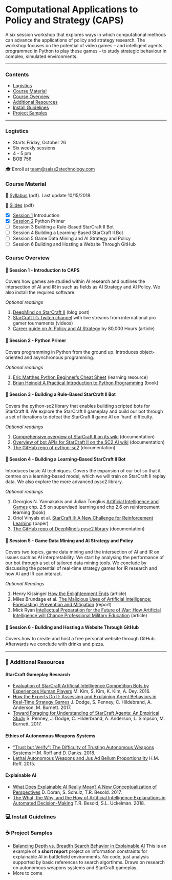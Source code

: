 # Computational Applications to Policy and Strategy (CAPS) 
A six session workshop that explores ways in which computational methods can advance the applications of policy and strategy research. The workshop focuses on the potential of video games – and intelligent agents programmed in Python to play these games – to study strategic behaviour in complex, simulated environments.

***

### Contents
* [Logistics](https://github.com/SAIS-S2S-Technology/Roadmap/blob/master/CAPS/CAPS_course_website.md#logistics)
* [Course Material](https://github.com/SAIS-S2S-Technology/Roadmap/blob/master/CAPS/CAPS_course_website.md#course-material)
* [Course Overview](https://github.com/SAIS-S2S-Technology/Roadmap/blob/master/CAPS/CAPS_course_website.md#course-overview)
* [Additional Resources](https://github.com/SAIS-S2S-Technology/Roadmap/blob/master/CAPS/CAPS_course_website.md#additional-resources)
* [Install Guidelines](https://github.com/SAIS-S2S-Technology/Roadmap/blob/master/CAPS/CAPS_course_website.md#install-guidelines)
* [Project Samples](https://github.com/SAIS-S2S-Technology/Roadmap/blob/master/CAPS/CAPS_course_website.md#project-samples)

***

### Logistics

* Starts Friday, October 26
* Six weekly sessions 
* 4 - 5 pm 
* BOB 756

:mortar_board: Enroll at team@saiss2stechnology.com

### Course Material

:page_with_curl: [Syllabus](https://github.com/SAIS-S2S-Technology/Roadmap/blob/master/CAPS/CAPS%20syllabus_10-15-18.pdf) (pdf). Last update 10/15/2018.

:file_folder: [Slides](https://github.com/SAIS-S2S-Technology/Roadmap/tree/master/CAPS/Slides) (pdf)
- [x] [Session 1](https://github.com/SAIS-S2S-Technology/Roadmap/blob/master/CAPS/Slides/CAPS%2001%20Introduction%2009-17.pdf) Introduction
- [x] [Session 2](https://github.com/SAIS-S2S-Technology/Roadmap/blob/master/CAPS/Slides/CAPS%2002%20Python%20Primer_10-15.pdf) Python Primer
- [ ] Session 3 Building a Rule-Based StarCraft II Bot
- [ ] Session 4 Building a Learning-Based StarCraft II Bot
- [ ] Session 5 Game Data Mining and AI Strategy and Policy
- [ ] Session 6 Building and Hosting a Website Through GitHub

### Course Overview

#### :blue_book: Session 1 - Introduction to CAPS
Covers how games are studied within AI research and outlines the intersection of AI and IR in such as fields as AI Strategy and AI Policy. We also install the required software.

*Optional readings*

1. [DeepMind on StarCraft II](https://deepmind.com/blog/deepmind-and-blizzard-open-starcraft-ii-ai-research-environment/) (blog post)
2. [StarCraft II’s Twitch channel](https://www.twitch.tv/starcraft) with live streams from international pro gamer tournaments (videos)
3. [Career guide on AI Policy and AI Strategy](https://80000hours.org/articles/ai-policy-guide/) by 80,000 Hours (article) 

#### :blue_book: Session 2 - Python Primer
Covers programming in Python from the ground up. Introduces object-oriented and asynchronous programming.

*Optional readings*

1. [Eric Matthes Python Beginner’s Cheat Sheet](https://github.com/ehmatthes/pcc/releases/download/v1.0.0/beginners_python_cheat_sheet_pcc.pdf) (learning resource) 
2. [Brian Heinold A Practical Introduction to Python Programming](https://www.brianheinold.net/python/A_Practical_Introduction_to_Python_Programming_Heinold.pdf) (book) 

#### :blue_book: Session 3 - Building a Rule-Based StarCraft II Bot
Covers the python-sc2 library that enables building scripted bots for StarCraft II. We explore the StarCraft II gameplay and build our bot through a set of iterations to defeat the StarCraft II game AI on ‘hard’ difficulty.

*Optional readings*

1. [Comprehensive overview of StarCraft II on its wiki](https://liquipedia.net/starcraft2/StarCraft) (documentation) 
2. [Overview of bot APIs for StarCraft II on the SC2 AI wiki](http://wiki.sc2ai.net/Main_Page) (documentation) 
3. [The GitHub repo of python-sc2](https://github.com/Dentosal/python-sc2) (documentation) 

#### :blue_book: Session 4 - Building a Learning-Based StarCraft II Bot
Introduces basic AI techniques. Covers the expansion of our bot so that it centres on a learning-based model, which we will train on StarCraft II replay data. We also explore the more advanced pysc2 library.

*Optional readings*

1. Georgios N. Yannakakis and Julian Toeglius [Artificial Intelligence and Games](http://gameaibook.org/book.pdf) chp. 2.5 on supervised learning and chp 2.6 on reinforcement learning (book) 
2. Oriol Vinyals et al. [StarCraft II: A New Challenge for Reinforcement Learning](https://arxiv.org/pdf/1708.04782.pdf) (paper) 
3. [The GitHub repo of DeepMind’s pysc2 library](https://github.com/deepmind/pysc2) (documentation) 

#### :blue_book: Session 5 - Game Data Mining and AI Strategy and Policy
Covers two topics, game data mining and the intersection of AI and IR on issues such as AI interpretability. We start by analysing the performance of our bot through a set of tailored data mining tools. We conclude by discussing the potential of real-time strategy games for IR research and how AI and IR can interact.

*Optional Readings*

1. Henry Kissinger [How the Enlightenment Ends]( https://www.theatlantic.com/magazine/archive/2018/06/henry-kissinger-ai-could-mean-the-end-of-human-history/559124/) (article)
2. Miles Brundage et al. [The Malicious Uses of Artificial Intelligence: Forecasting, Prevention and Mitigation](https://arxiv.org/ftp/arxiv/papers/1802/1802.07228.pdf) (report) 
3. Mick Ryan [Intellectual Preparation for the Future of War: How Artificial Intelligence will Change Professional Military Education](https://warontherocks.com/2018/07/intellectual-preparation-for-future-war-how-artificial-intelligence-will-change-professional-military-education/) (article) 

#### :blue_book: Session 6 - Building and Hosting a Website Through GitHub
Covers how to create and host a free personal website through GitHub. Afterwards we conclude with drinks and pizza.

***

### :satellite: Additional Resources

#### StarCraft Gameplay Research

* [Evaluation of StarCraft Artificial Intelligence Competition Bots by Experiences Human Players](http://www.cs.cmu.edu/~sjunikim/publications/CHI2016_LBW_Starcraft.pdf) M. Kim, S. Kim, K. Kim, A. Dey. 2016. 
* [How the Experts Do It: Assessing and Explaining Agent Behaviors in Real-Time Strategy Games](https://arxiv.org/pdf/1711.06953.pdf) J. Dodge, S. Penney, C. Hildebrand, A. Anderson, M. Burnett. 2017. 
* [Toward Foraging for Understanding of StarCraft Agents: An Empirical Study](https://arxiv.org/pdf/1711.08019.pdf) S. Penney, J. Dodge, C. Hilderbrand, A. Anderson, L. Simpson, M. Burnett. 2017. 

#### Ethics of Autonomous Weapons Systems

* ["Trust but Verify": The Difficulty of Trusting Autonomous Weapons Systems](https://www.andrew.cmu.edu/user/ddanks/papers/Roff_Danks-AWSandTrust-Final.pdf) H.M. Roff and D. Danks. 2018. 
* [Lethal Autonomous Weapons and Jus Ad Bellum Proportionality](https://scholarlycommons.law.case.edu/cgi/viewcontent.cgi?referer=&httpsredir=1&article=1006&context=jil) H.M. Roff. 2015.

#### Explainable AI

* [What Does Explainable AI Really Mean? A New Conceptualization of Perspectives](https://arxiv.org/pdf/1710.00794.pdf) D. Doran, S. Schulz, T.R. Besold. 2017. 
* [The What, the Why, and the How of Artificial Intelligence Explanations in Automated Decision-Making](https://arxiv.org/pdf/1808.07074.pdf) T.R. Besold, S.L. Uckelman. 2018. 

### :computer: Install Guidelines

### :coffee: Project Samples

* [Balancing Depth vs. Breadth Search Behavior in Explainable AI](https://github.com/SAIS-S2S-Technology/Roadmap/blob/master/CAPS/Project%20Samples/CAPS_Project_Sample_Short_Report.pdf) This is an example of a **short report** project on information constraints for explainable AI in battlefield environments. No code, just analysis supported by basic references to search algortihms. Draws on research on autonomous weapons systems and StarCraft gameplay. 
* More to come 
